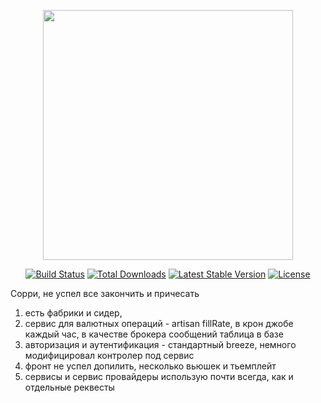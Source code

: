 <p align="center"><a href="https://laravel.com" target="_blank"><img src="https://raw.githubusercontent.com/laravel/art/master/logo-lockup/5%20SVG/2%20CMYK/1%20Full%20Color/laravel-logolockup-cmyk-red.svg" width="400"></a></p>

<p align="center">
<a href="https://travis-ci.org/laravel/framework"><img src="https://travis-ci.org/laravel/framework.svg" alt="Build Status"></a>
<a href="https://packagist.org/packages/laravel/framework"><img src="https://img.shields.io/packagist/dt/laravel/framework" alt="Total Downloads"></a>
<a href="https://packagist.org/packages/laravel/framework"><img src="https://img.shields.io/packagist/v/laravel/framework" alt="Latest Stable Version"></a>
<a href="https://packagist.org/packages/laravel/framework"><img src="https://img.shields.io/packagist/l/laravel/framework" alt="License"></a>
</p>

Сорри, не успел все закончить и причесать

1) есть фабрики и сидер,
2) сервис для валютных операций - artisan fillRate, в крон джобе каждый час, в качестве брокера сообщений таблица в базе
3) авторизация и аутентификация - стандартный breeze, немного модифицировал контролер под сервис
4) фронт не успел допилить, несколько вьюшек и тьемплейт
5) сервисы и сервис провайдеры использую почти всегда, как и отдельные реквесты

